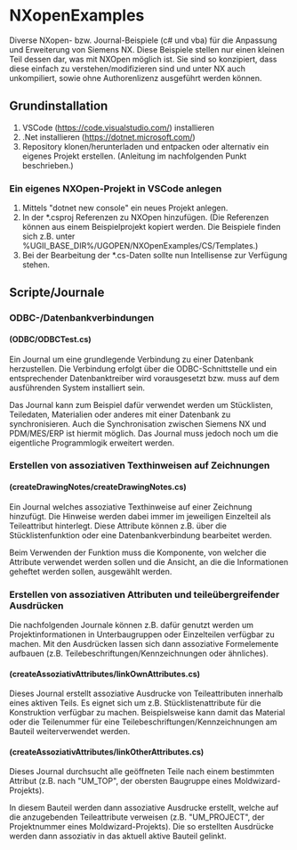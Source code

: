 # NXopenExamples
Diverse NXopen- bzw. Journal-Beispiele (c# und vba) für die Anpassung und Erweiterung von Siemens NX. Diese Beispiele stellen nur einen kleinen Teil dessen dar, was mit NXOpen möglich ist. Sie sind so konzipiert, dass diese einfach zu verstehen/modifizieren sind und unter NX auch unkompiliert, sowie ohne Authorenlizenz ausgeführt werden können. 

## Grundinstallation
 1. VSCode (https://code.visualstudio.com/) installieren
 2. .Net installieren (https://dotnet.microsoft.com/)
 3. Repository klonen/herunterladen und entpacken oder alternativ ein eigenes Projekt erstellen. (Anleitung im nachfolgenden Punkt beschrieben.)

### Ein eigenes NXOpen-Projekt in VSCode anlegen
 1. Mittels "dotnet new console" ein neues Projekt anlegen.
 2. In der *.csproj Referenzen zu NXOpen hinzufügen. (Die Referenzen können aus einem Beispielprojekt kopiert werden. Die Beispiele finden sich z.B. unter %UGII_BASE_DIR%/UGOPEN/NXOpenExamples/CS/Templates.)
 3. Bei der Bearbeitung der *.cs-Daten sollte nun Intellisense zur Verfügung stehen.

## Scripte/Journale
### ODBC-/Datenbankverbindungen 
#### (ODBC/ODBCTest.cs)
Ein Journal um eine grundlegende Verbindung zu einer Datenbank herzustellen. Die Verbindung erfolgt über die ODBC-Schnittstelle und ein entsprechender Datenbanktreiber wird vorausgesetzt bzw. muss auf dem ausführenden System installiert sein. 

Das Journal kann zum Beispiel dafür verwendet werden um Stücklisten, Teiledaten, Materialien oder anderes mit einer Datenbank zu synchronisieren. Auch die Synchronisation zwischen Siemens NX und PDM/MES/ERP ist hiermit möglich. Das Journal muss jedoch noch um die eigentliche Programmlogik erweitert werden.

### Erstellen von assoziativen Texthinweisen auf Zeichnungen
#### (createDrawingNotes/createDrawingNotes.cs)
Ein Journal welches assoziative Texthinweise auf einer Zeichnung hinzufügt. Die Hinweise werden dabei immer im jeweiligen Einzelteil als Teileattribut hinterlegt. Diese Attribute können z.B. über die Stücklistenfunktion oder eine Datenbankverbindung bearbeitet werden.

Beim Verwenden der Funktion muss die Komponente, von welcher die Attribute verwendet werden sollen und die Ansicht, an die die Informationen geheftet werden sollen, ausgewählt werden. 

### Erstellen von assoziativen Attributen und teileübergreifender Ausdrücken
Die nachfolgenden Journale können z.B. dafür genutzt werden um Projektinformationen in Unterbaugruppen oder Einzelteilen verfügbar zu machen. Mit den Ausdrücken lassen sich dann assoziative Formelemente aufbauen (z.B. Teilebeschriftungen/Kennzeichnungen oder ähnliches).

#### (createAssoziativAttributes/linkOwnAttributes.cs)
Dieses Journal erstellt assoziative Ausdrucke von Teileattributen innerhalb eines aktiven Teils. Es eignet sich um z.B. Stücklistenattribute für die Konstruktion verfügbar zu machen. Beispielsweise kann damit das Material oder die Teilenummer für eine Teilebeschriftungen/Kennzeichnungen am Bauteil weiterverwendet werden.

#### (createAssoziativAttributes/linkOtherAttributes.cs)
Dieses Journal durchsucht alle geöffneten Teile nach einem bestimmten Attribut (z.B. nach "UM_TOP", der obersten Baugruppe eines Moldwizard-Projekts).

In diesem Bauteil werden dann assoziative Ausdrucke erstellt, welche auf die anzugebenden Teileattribute verweisen (z.B. "UM_PROJECT", der Projektnummer eines Moldwizard-Projekts). Die so erstellten Ausdrücke werden dann assoziativ in das aktuell aktive Bauteil gelinkt.
